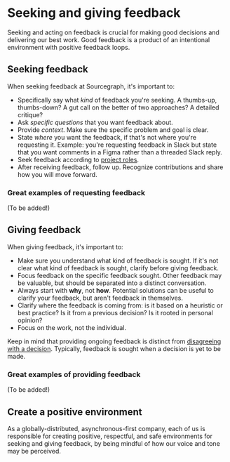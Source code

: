 # Seeking and giving feedback

Seeking and acting on feedback is crucial for making good decisions and delivering our best work. Good feedback is a product of an intentional environment with positive feedback loops.

## Seeking feedback

When seeking feedback at Sourcegraph, it's important to:

- Specifically say what _kind_ of feedback you're seeking. A thumbs-up, thumbs-down? A gut call on the better of two approaches? A detailed critique?
- Ask _specific questions_ that you want feedback about.
- Provide _context_. Make sure the specific problem and goal is clear.
- State _where_ you want the feedback, if that's not where you're requesting it. Example: you're requesting feedback in Slack but state that you want comments in a Figma rather than a threaded Slack reply.
- Seek feedback according to [project roles](#project-roles).
- After receiving feedback, follow up. Recognize contributions and share how you will move forward.

### Great examples of requesting feedback

(To be added!)

## Giving feedback

When giving feedback, it's important to:

- Make sure you understand what kind of feedback is sought. If it's not clear what kind of feedback is sought, clarify before giving feedback.
- Focus feedback on the specific feedback sought. Other feedback may be valuable, but should be separated into a distinct conversation.
- Always start with **why**, not **how**. Potential solutions can be useful to clarify your feedback, but aren't feedback in themselves.
- Clarify where the feedback is coming from: is it based on a heuristic or best practice? Is it from a previous decision? Is it rooted in personal opinion?
- Focus on the work, not the individual.

Keep in mind that providing ongoing feedback is distinct from [disagreeing with a decision](conflicts.md). Typically, feedback is sought when a decision is yet to be made.

### Great examples of providing feedback

(To be added!)

## Create a positive environment

As a globally-distributed, asynchronous-first company, each of us is responsible for creating positive, respectful, and safe environments for seeking and giving feedback, by being mindful of how our voice and tone may be perceived.
